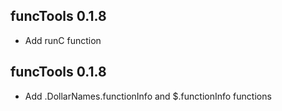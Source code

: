 ## funcTools 0.1.8
* Add runC function

## funcTools 0.1.8
* Add .DollarNames.functionInfo and $.functionInfo functions